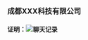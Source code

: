 ### 成都XXX科技有限公司
#### 证明：![聊天记录]("http://www.jerryjiang.cn/media/ap/%E5%85%B3%E4%BA%8E%E9%83%91%E5%B7%9E%E7%9A%84%E8%AE%B0%E5%BF%86.png)
